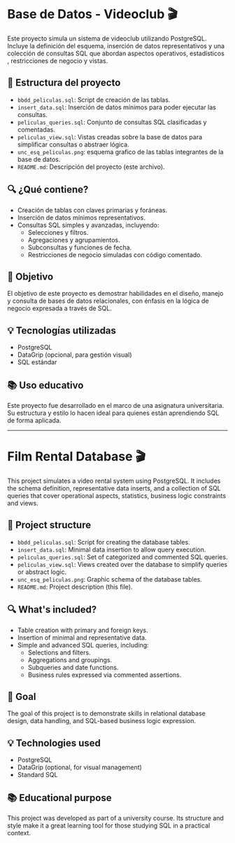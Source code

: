 # Base de Datos - Videoclub 🎬

Este proyecto simula un sistema de videoclub utilizando PostgreSQL. Incluye la definición del esquema, inserción de datos representativos y una colección de consultas SQL que abordan aspectos operativos, estadísticos , restricciones de negocio y vistas.

## 📁 Estructura del proyecto

- `bbdd_peliculas.sql`: Script de creación de las tablas.
- `insert_data.sql`: Inserción de datos mínimos para poder ejecutar las consultas.
- `peliculas_queries.sql`: Conjunto de consultas SQL clasificadas y comentadas.
- `peliculas_view.sql`: Vistas creadas sobre la base de datos para simplificar consultas o abstraer lógica.
- `unc_esq_peliculas.png`: esquema grafico de las tablas integrantes de la base de datos.
- `README.md`: Descripción del proyecto (este archivo).

## 🔍 ¿Qué contiene?

- Creación de tablas con claves primarias y foráneas.
- Inserción de datos mínimos representativos.
- Consultas SQL simples y avanzadas, incluyendo:
  - Selecciones y filtros.
  - Agregaciones y agrupamientos.
  - Subconsultas y funciones de fecha.
  - Restricciones de negocio simuladas con código comentado.

## 🎯 Objetivo

El objetivo de este proyecto es demostrar habilidades en el diseño, manejo y consulta de bases de datos relacionales, con énfasis en la lógica de negocio expresada a través de SQL.

## 💡 Tecnologías utilizadas

- PostgreSQL
- DataGrip (opcional, para gestión visual)
- SQL estándar

## 📚 Uso educativo

Este proyecto fue desarrollado en el marco de una asignatura universitaria. Su estructura y estilo lo hacen ideal para quienes están aprendiendo SQL de forma aplicada.

---

# Film Rental Database 🎬

This project simulates a video rental system using PostgreSQL. It includes the schema definition, representative data inserts, and a collection of SQL queries that cover operational aspects, statistics,  business logic constraints and views.

## 📁 Project structure

- `bbdd_peliculas.sql`: Script for creating the database tables.  
- `insert_data.sql`: Minimal data insertion to allow query execution.  
- `peliculas_queries.sql`: Set of categorized and commented SQL queries.  
- `peliculas_view.sql`: Views created over the database to simplify queries or abstract logic.  
- `unc_esq_peliculas.png`: Graphic schema of the database tables.  
- `README.md`: Project description (this file).


## 🔍 What's included?

- Table creation with primary and foreign keys.
- Insertion of minimal and representative data.
- Simple and advanced SQL queries, including:
  - Selections and filters.
  - Aggregations and groupings.
  - Subqueries and date functions.
  - Business rules expressed via commented assertions.

## 🎯 Goal

The goal of this project is to demonstrate skills in relational database design, data handling, and SQL-based business logic expression.

## 💡 Technologies used

- PostgreSQL
- DataGrip (optional, for visual management)
- Standard SQL

## 📚 Educational purpose

This project was developed as part of a university course. Its structure and style make it a great learning tool for those studying SQL in a practical context.

